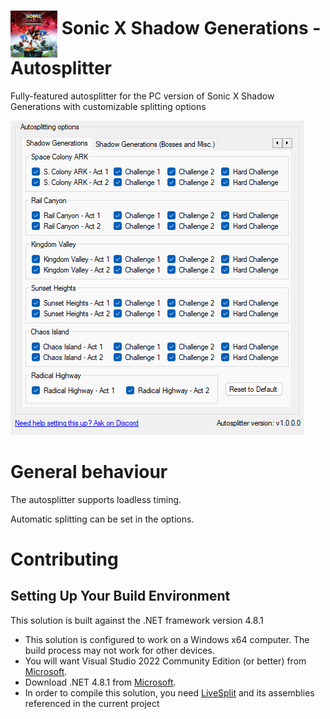 <h1> <img src="https://raw.githubusercontent.com/SonicSpeedrunning/LiveSplit.SonicXShadowGenerations/master/sonic-shadow-generations-logo.jpg" alt="SonicXShadowGenerations" height="75" align="middle" /> Sonic X Shadow Generations - Autosplitter</h1>

Fully-featured autosplitter for the PC version of Sonic X Shadow Generations with customizable splitting options

<img src="https://raw.githubusercontent.com/SonicSpeedrunning/LiveSplit.SonicXShadowGenerations/master/settings.png">

# General behaviour

The autosplitter supports loadless timing.

Automatic splitting can be set in the options.

# Contributing
## Setting Up Your Build Environment
This solution is built against the .NET framework version 4.8.1 
- This solution is configured to work on a Windows x64 computer. The build process may not work for other devices.
- You will want Visual Studio 2022 Community Edition (or better) from [Microsoft](https://visualstudio.microsoft.com/downloads/).
- Download .NET 4.8.1 from [Microsoft](https://dotnet.microsoft.com/en-us/download/visual-studio-sdks?cid=getdotnetsdk).
- In order to compile this solution, you need [LiveSplit](http://livesplit.org/downloads/) and its assemblies referenced in the current project